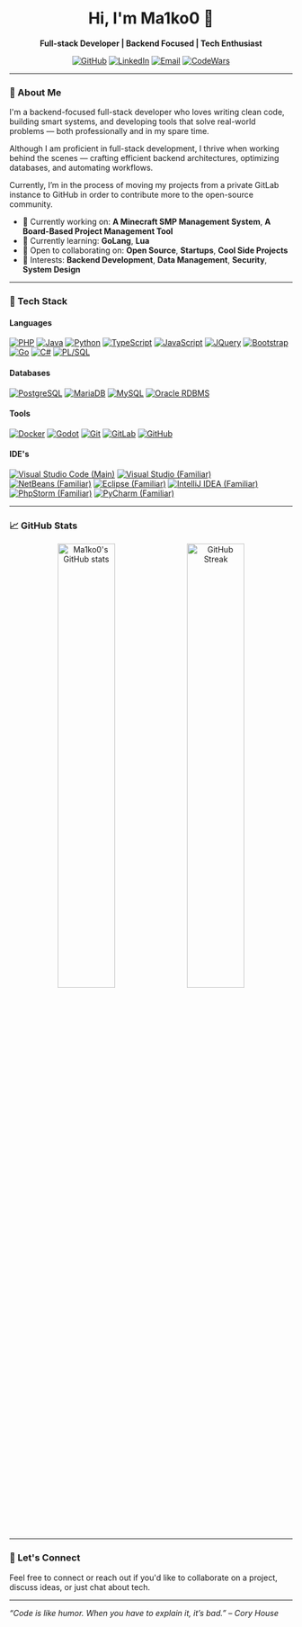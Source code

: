 <h1 align="center">Hi, I'm Ma1ko0 👋</h1>
<p align="center">
  <b>Full-stack Developer | Backend Focused | Tech Enthusiast</b>
</p>

<p align="center">
  <a href="https://github.com/Ma1ko0"><img src="https://img.shields.io/github/followers/Ma1ko0?label=Follow&style=social" alt="GitHub"></a>
  <a href="https://www.linkedin.com/in/maiko-sauerwald-32b2332b5/"><img src="https://img.shields.io/badge/LinkedIn-Connect-blue?logo=linkedin" alt="LinkedIn"></a>
  <a href="mailto:maiko07075@gmail.com"><img src="https://img.shields.io/badge/Email-Contact-lightgrey?logo=gmail" alt="Email"></a>
  <a href="https://www.codewars.com/users/_Maiko"><img src="https://img.shields.io/badge/Codewars-B1361E?logo=codewars&logoColor=white" alt="CodeWars"></a>
</p>

---

### 🚀 About Me
I'm a backend-focused full-stack developer who loves writing clean code, building smart systems, and developing tools that solve real-world problems — both professionally and in my spare time.

Although I am proficient in full-stack development, I thrive when working behind the scenes — crafting efficient backend architectures, optimizing databases, and automating workflows.

Currently, I’m in the process of moving my projects from a private GitLab instance to GitHub in order to contribute more to the open-source community.

- 💼 Currently working on: **A Minecraft SMP Management System**, **A Board-Based Project Management Tool**
- 🌱 Currently learning: **GoLang**, **Lua**
- 🔭 Open to collaborating on: **Open Source**, **Startups**, **Cool Side Projects**
- 🧠 Interests: **Backend Development**, **Data Management**, **Security**, **System Design**

---

### 🧰 Tech Stack

#### Languages  
[![PHP](https://img.shields.io/badge/-PHP-333?logo=php&style=flat)](https://www.php.net/)
[![Java](https://img.shields.io/badge/-Java-333?logo=openjdk&style=flat)](https://www.java.com/de/)
[![Python](https://img.shields.io/badge/-Python-333?logo=python&style=flat)](https://www.python.org/)
[![TypeScript](https://img.shields.io/badge/-TypeScript-333?logo=typescript&style=flat)](https://www.typescriptlang.org/)
[![JavaScript](https://img.shields.io/badge/-JavaScript-333?logo=javascript&style=flat)](https://developer.mozilla.org/en-US/docs/Web/JavaScript)
[![JQuery](https://img.shields.io/badge/-jQuery-333?logo=jquery&style=flat)](https://jquery.com/)
[![Bootstrap](https://img.shields.io/badge/-Bootstrap-333?logo=bootstrap&style=flat)](https://getbootstrap.com/)
[![Go](https://img.shields.io/badge/-Go-333?logo=go&style=flat)](https://go.dev/)
[![C#](https://img.shields.io/badge/-C%23-333?style=flat&logo=dotnet)](https://learn.microsoft.com/en-us/dotnet/csharp/)
[![PL/SQL](https://img.shields.io/badge/-PL/SQL-333?logo=mysql&style=flat)](https://www.oracle.com/database/technologies/appdev/plsql.html)

#### Databases  
[![PostgreSQL](https://img.shields.io/badge/-PostgreSQL-333?logo=postgresql&style=flat)](https://www.postgresql.org/)
[![MariaDB](https://img.shields.io/badge/-MariaDB-333?logo=mariadb&style=flat)](https://mariadb.org/)
[![MySQL](https://img.shields.io/badge/-MySQL-333?logo=mysql&style=flat)](https://www.mysql.com/de/)
[![Oracle RDBMS](https://custom-icon-badges.demolab.com/badge/Oracle%20RDBMS-333?logo=oracle&logoColor=white)](https://www.oracle.com/database/technologies/)

#### Tools  
[![Docker](https://img.shields.io/badge/-Docker-333?logo=docker&style=flat)](https://www.docker.com/)
[![Godot](https://img.shields.io/badge/-Godot-333?logo=godot-engine&style=flat)](https://godotengine.org/)
[![Git](https://img.shields.io/badge/-Git-333?logo=git&style=flat)](https://git-scm.com/)
[![GitLab](https://img.shields.io/badge/-GitLab-333?logo=gitlab&style=flat)](https://about.gitlab.com/)
[![GitHub](https://img.shields.io/badge/-GitHub-333?logo=github&style=flat)](https://github.com/)

#### IDE's  
[![Visual Studio Code (Main)](https://custom-icon-badges.demolab.com/badge/VS%20Code-Main-333.svg?logo=vsc&logoColor=white)](https://code.visualstudio.com/)
[![Visual Studio (Familiar)](https://custom-icon-badges.demolab.com/badge/Visual%20Studio-Familiar-333.svg?logo=visual-studio&logoColor=white)](https://visualstudio.microsoft.com/)
[![NetBeans (Familiar)](https://img.shields.io/badge/NetBeans-Familiar-333.svg?logo=apache-netbeans-ide&logoColor=white)](https://netbeans.apache.org/)
[![Eclipse (Familiar)](https://img.shields.io/badge/Eclipse-Familiar-333.svg?logo=Eclipse&logoColor=white)](https://www.eclipse.org/)
[![IntelliJ IDEA (Familiar)](https://img.shields.io/badge/IntelliJ%20IDEA-Familiar-333.svg?logo=intellij-idea&logoColor=white)](https://www.jetbrains.com/idea/)
[![PhpStorm (Familiar)](https://img.shields.io/badge/PhpStorm-Familiar-333?logo=phpstorm&logoColor=fff)](https://www.jetbrains.com/phpstorm/)
[![PyCharm (Familiar)](https://img.shields.io/badge/PyCharm-Familiar-333?logo=pycharm&logoColor=fff)](https://www.jetbrains.com/pycharm/)

---

### 📈 GitHub Stats

<p align="center">
  <img src="https://github-readme-stats.vercel.app/api?username=Ma1ko0&show_icons=true&theme=radical" alt="Ma1ko0's GitHub stats" width="45%" />
  <img src="https://streak-stats.demolab.com?user=Ma1ko0&theme=radical&hide_border=true" alt="GitHub Streak" width="45%" />
</p>

---

### 🤝 Let's Connect

Feel free to connect or reach out if you'd like to collaborate on a project, discuss ideas, or just chat about tech.

---

_“Code is like humor. When you have to explain it, it’s bad.” – Cory House_
